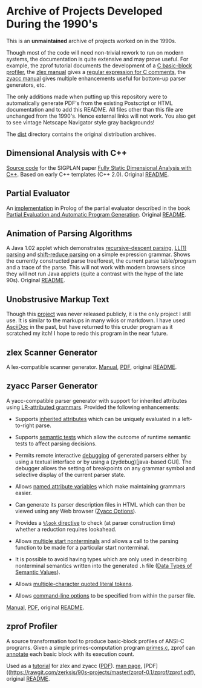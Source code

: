 # Archive of Projects Developed During the 1990's

This is an **unmaintained** archive of projects worked on in the 1990s. 

Though most of the code will need non-trivial rework to run on modern
systems, the documentation is quite extensive and may prove useful.
For example, the
zprof tutorial
documents the development of a [C basic-block profiler](https://rawgit.com/zerksis/90s-projects/master/zprof-0.1/zprof/NOTES.pdf), the
[zlex manual](https://rawgit.com/zerksis/90s-projects/master/zlex-1.02/zlex/doc/zlex.html) gives a
[regular expression for C comments](https://rawgit.com/zerksis/90s-projects/master/zlex-1.02/zlex/doc/zlex.html#SEC47),
the
[zyacc manual](https://rawgit.com/zerksis/90s-projects/master/zyacc-1.03/zyacc/doc/zyacc_toc.html)
gives multiple enhancements useful for bottom-up parser generators,
etc.

The only additions made when putting up this repository were to
automatically generate PDF's from the existing Postscript or HTML
documentation and to add this README.  All files other than this file
are unchanged from the 1990's.  Hence external links will not work.
You also get to see vintage Netscape Navigator style gray backgrounds!

The [dist](./dist) directory contains the original distribution
archives.

## Dimensional Analysis with C++

[Source code](./dim-1.02) for the SIGPLAN paper
[Fully Static Dimensional Analysis with C++](https://rawgit.com/zerksis/90s-projects/master/dim-1.02/sigplan.pdf).
Based on early C++ templates (C++ 2.0).  Original
[README](https://rawgit.com/zerksis/90s-projects/master/dim-1.02/README).

## Partial Evaluator

An [implementation](./ch4_pl) in Prolog of the partial evaluator
described in the book
[Partial Evaluation and Automatic Program Generation](https://www.itu.dk/~sestoft/pebook/pebook.html).
Original [README](https://rawgit.com/zerksis/90s-projects/master/ch4_pl/README).

## Animation of Parsing Algorithms

A Java 1.02 applet which demonstrates
[recursive-descent parsing](https://rawgit.com/zerksis/90s-projects/master/parsdemo-1.0/recframe.html),
[LL(1) parsing](https://rawgit.com/zerksis/90s-projects/master/parsdemo-1.0/ll1frame.html)
and
[shift-reduce parsing](https://rawgit.com/zerksis/90s-projects/master/parsdemo-1.0/srframe.html)
on a simple expression grammar.  Shows the currently constructed parse
tree/forest, the current parse table/program and a trace of the parse.
This will not work with modern browsers since they will not run Java
applets (quite a contrast with the hype of the late 90s).  Original
[README](https://rawgit.com/zerksis/90s-projects/master/parsdemo-1.0/README).


## Unobstrusive Markup Text

Though this [project](./umt) was never released publicly, it is the
only project I still use.  It is similar to the markups in many wikis
or markdown.  I have used [AsciiDoc](http://asciidoc.org/) in the
past, but have returned to this cruder program as it scratched my
itch!  I hope to redo this program in the near future.

## zlex Scanner Generator

A lex-compatible scanner generator.
[Manual](https://rawgit.com/zerksis/90s-projects/master/zlex-1.02/zlex/doc/zlex.html), [PDF](https://rawgit.com/zerksis/90s-projects/master/zlex-1.02/zlex/doc/zlex.pdf),  original
[README](https://rawgit.com/zerksis/90s-projects/master/zlex-1.02/README).

## zyacc Parser Generator

A yacc-compatible parser generator with support for inherited attributes using
[LR-attributed grammars](https://en.wikipedia.org/wiki/LR-attributed_grammar).
Provided the following enhancements:

* Supports [inherited attributes](https://rawgit.com/zerksis/90s-projects/master/zyacc-1.03/zyacc/doc/zyacc_4.html#SEC55) which can be
uniquely evaluated in a left-to-right parse.

* Supports [semantic tests](https://rawgit.com/zerksis/90s-projects/master/zyacc-1.03/zyacc/doc/zyacc_4.html#SEC59)
which allow the outcome of runtime semantic tests to affect parsing
decisions.

* Permits remote interactive
[debugging](https://rawgit.com/zerksis/90s-projects/master/zyacc-1.03/zyacc/doc/zyacc_9.html#SEC104) of generated
parsers either by using a textual interface or by using a
(zydebug)[java-based GUI].  The debugger allows the setting of
breakpoints on any grammar symbol and selective display of the current
parser state.

* Allows
  [named attribute variables](https://rawgit.com/zerksis/90s-projects/master/zyacc-1.03/zyacc/doc/zyacc_4.html#SEC52)
  which make maintaining grammars easier.

* Can generate its parser description files in HTML which can then be viewed
using any Web browser ([Zyacc Options](https://rawgit.com/zerksis/90s-projects/master/zyacc-1.03/zyacc/doc/zyacc_10.html#SEC122)).

* Provides a [`%look` directive](https://rawgit.com/zerksis/90s-projects/master/zyacc-1.03/zyacc/doc/zyacc_4.html#SEC74) to
check (at parser construction time) whether a reduction requires lookahead.

* Allows
[multiple start nonterminals](https://rawgit.com/zerksis/90s-projects/master/zyacc-1.03/zyacc/doc/zyacc_4.html#SEC70)
and allows a call to the parsing function to be made for a particular
start nonterminal.

* It is possible to avoid having types which are only used in describing
nonterminal semantics written into the generated `.h` file
([Data Types of Semantic Values](https://rawgit.com/zerksis/90s-projects/master/zyacc-1.03/zyacc/doc/zyacc_4.html#SEC47)).

* Allows
  [multiple-character quoted literal tokens](https://rawgit.com/zerksis/90s-projects/master/zyacc-1.03/zyacc/doc/zyacc_4.html#SEC66).

* Allows [command-line options](https://rawgit.com/zerksis/90s-projects/master/zyacc-1.03/zyacc/doc/zyacc_4.html#SEC73)
  to be specified from within the parser file.


[Manual](https://rawgit.com/zerksis/90s-projects/master/zyacc-1.03/zyacc/doc/zyacc_toc.html), [PDF](https://rawgit.com/zerksis/90s-projects/master/zyacc-1.03/zyacc/doc/zyacc.pdf),  original [README](https://rawgit.com/zerksis/90s-projects/master/zyacc-1.03/zyacc/doc/zyacc_toc.html).

## zprof Profiler

A source transformation tool to produce basic-block profiles of ANSI-C
programs.  Given a simple primes-computation program
[primes.c](./zprof-0.1/zprof/primes.c), zprof can
[annotate](./zprof-0.1/zprof/primes.c.bb) each basic block with its
execution count.

Used as a
[tutorial](https://rawgit.com/zerksis/90s-projects/master/zprof-0.1/zprof/NOTES.html)
for zlex and zyacc
([PDF](https://rawgit.com/zerksis/90s-projects/master/zprof-0.1/zprof/NOTES.pdf)).
[man page](https://rawgit.com/zerksis/90s-projects/master/zprof-0.1/zprof/zprof.html), [PDF]((https://rawgit.com/zerksis/90s-projects/master/zprof-0.1/zprof/zprof.pdf),
original
[README](https://rawgit.com/zerksis/90s-projects/master/zprof-0.1/README).
